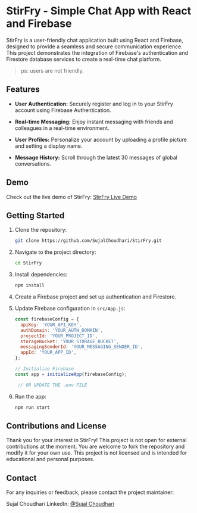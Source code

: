 # StirFry - Simple Chat App with React and Firebase

StirFry is a user-friendly chat application built using React and Firebase, designed to provide a seamless and secure communication experience. This project demonstrates the integration of Firebase's authentication and Firestore database services to create a real-time chat platform.

> ps: users are not friendly.
## Features

- **User Authentication:** Securely register and log in to your StirFry account using Firebase Authentication.

- **Real-time Messaging:** Enjoy instant messaging with friends and colleagues in a real-time environment.

- **User Profiles:** Personalize your account by uploading a profile picture and setting a display name.

- **Message History:** Scroll through the latest 30 messages of global conversations.

## Demo

Check out the live demo of StirFry: [StirFry Live Demo](https://stir-dry.web.app)

## Getting Started

1. Clone the repository:
   ```bash
   git clone https://github.com/SujalChoudhari/StirFry.git
   ```

2. Navigate to the project directory:
   ```bash
   cd StirFry
   ```

3. Install dependencies:
   ```bash
   npm install
   ```

4. Create a Firebase project and set up authentication and Firestore.

5. Update Firebase configuration in `src/App.js`:
   ```javascript
   const firebaseConfig = {
     apiKey: 'YOUR_API_KEY',
     authDomain: 'YOUR_AUTH_DOMAIN',
     projectId: 'YOUR_PROJECT_ID',
     storageBucket: 'YOUR_STORAGE_BUCKET',
     messagingSenderId: 'YOUR_MESSAGING_SENDER_ID',
     appId: 'YOUR_APP_ID',
   };

   // Initialize Firebase
   const app = initializeApp(firebaseConfig);

    // OR UPDATE THE .env FILE 

   ```

6. Run the app:
   ```bash
   npm run start
   ```

## Contributions and License

Thank you for your interest in StirFry! This project is not open for external contributions at the moment. You are welcome to fork the repository and modify it for your own use.
This project is not licensed and is intended for educational and personal purposes.

## Contact

For any inquiries or feedback, please contact the project maintainer:

Sujal Choudhari
LinkedIn: [@Sujal Choudhari](https://www.linkedin.com/in/sujalchoudhari)

